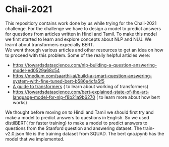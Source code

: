 # Chaii-2021
This repositiory contains work done by us while trying for the Chaii-2021 challenge. For the challenge we have to design a model to predict answers for questions from articles written in Hindi and Tamil. To make this model we first started to learn and explore concepts about NLP and NLU. We learnt about transformers expecially BERT.   
We went through various articles and other resources to get an idea on how to proceed with this problem. Some of the really helpful articles were:
- https://towardsdatascience.com/nlp-building-a-question-answering-model-ed0529a68c54  
- https://medium.com/saarthi-ai/build-a-smart-question-answering-system-with-fine-tuned-bert-b586e4cfa5f5
- [A guide to transformers](https://towardsdatascience.com/illustrated-guide-to-transformers-step-by-step-explanation-f74876522bc0#:~:text=Encoder%20Layer&text=The%20Encoders%20layers%20job%20is,by%20a%20fully%20connected%20network.)   ( to learn about working of transformers)
- https://towardsdatascience.com/bert-explained-state-of-the-art-language-model-for-nlp-f8b21a9b6270 ( to learn more about how bert works)

We thought before moving on to Hindi and Tamil we should first try and make a model to predict answers to questions in English. So we used distilBERT( for faster training) to make a model to predict answers to questions from the Stanford question and answering dataset. The train-v2.0.json file is the training dataset from SQUAD. The bert qna.ipynb has the model that we implemented. 
